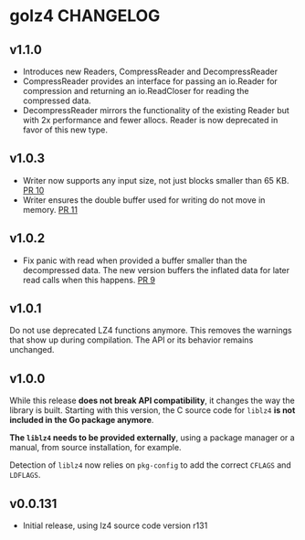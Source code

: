 # golz4 CHANGELOG

## v1.1.0

* Introduces new Readers, CompressReader and DecompressReader
* CompressReader provides an interface for passing an io.Reader for compression
and returning an io.ReadCloser for reading the compressed data.
* DecompressReader mirrors the functionality of the existing Reader but with
2x performance and fewer allocs. Reader is now deprecated in favor of this new type.

## v1.0.3

* Writer now supports any input size, not just blocks smaller than 65 KB. [PR 10](https://github.com/DataDog/golz4/pull/10)
* Writer ensures the double buffer used for writing do not move in memory. [PR 11](https://github.com/DataDog/golz4/pull/11)

## v1.0.2

* Fix panic with read when provided a buffer smaller than the decompressed data. The new version buffers the inflated data for later read calls when this happens. [PR 9](https://github.com/DataDog/golz4/pull/9)

## v1.0.1

Do not use deprecated LZ4 functions anymore. This removes the warnings that show up during compilation. The API or its behavior remains unchanged.

## v1.0.0

While this release **does not break API compatibility**, it changes the way the library is built.
Starting with this version, the C source code for `liblz4` **is not included in the Go package anymore**.

**The `liblz4` needs to be provided externally**, using a package manager or a manual, from source installation, for example.

Detection of `liblz4` now relies on `pkg-config` to add the correct `CFLAGS` and `LDFLAGS`.

## v0.0.131

* Initial release, using lz4 source code version r131
